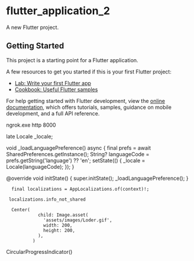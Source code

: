 # flutter_application_2

A new Flutter project.

## Getting Started

This project is a starting point for a Flutter application.

A few resources to get you started if this is your first Flutter project:

- [Lab: Write your first Flutter app](https://docs.flutter.dev/get-started/codelab)
- [Cookbook: Useful Flutter samples](https://docs.flutter.dev/cookbook)

For help getting started with Flutter development, view the
[online documentation](https://docs.flutter.dev/), which offers tutorials,
samples, guidance on mobile development, and a full API reference.

ngrok.exe http 8000


  late Locale _locale;
  
  void _loadLanguagePreference() async {
    final prefs = await SharedPreferences.getInstance();
    String? languageCode = prefs.getString('language') ?? 'en';
    setState(() {
      _locale = Locale(languageCode);
    });
  }
 
  @override
  void initState() {
    super.initState();
    _loadLanguagePreference();
  }
 
      final localizations = AppLocalizations.of(context)!;
     
     localizations.info_not_shared

      Center(
                child: Image.asset(
                  'assets/images/Loder.gif',
                  width: 200, 
                  height: 200,
                ),
              )


CircularProgressIndicator()